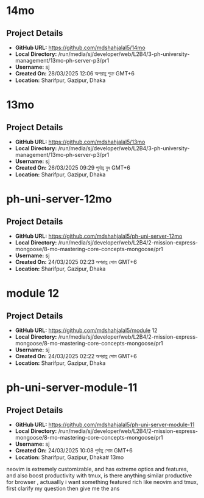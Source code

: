 # 14mo

## Project Details

- **GitHub URL:** https://github.com/mdshahjalal5/14mo
- **Local Directory:** /run/media/sj/developer/web/L2B4/3-ph-university-management/13mo-ph-server-p3/pr1
- **Username:** sj
- **Created On:** 28/03/2025 12:06 অপরাহ্ণ শুক্র GMT+6
- **Location:** Sharifpur, Gazipur, Dhaka

# 13mo

## Project Details

- **GitHub URL:** https://github.com/mdshahjalal5/13mo
- **Local Directory:** /run/media/sj/developer/web/L2B4/3-ph-university-management/13mo-ph-server-p3/pr1
- **Username:** sj
- **Created On:** 26/03/2025 09:29 পূর্বাহ্ণ বুধ GMT+6
- **Location:** Sharifpur, Gazipur, Dhaka

# ph-uni-server-12mo

## Project Details

- **GitHub URL:** https://github.com/mdshahjalal5/ph-uni-server-12mo
- **Local Directory:** /run/media/sj/developer/web/L2B4/2-mission-express-mongoose/8-mo-mastering-core-concepts-mongoose/pr1
- **Username:** sj
- **Created On:** 24/03/2025 02:23 অপরাহ্ণ সোম GMT+6
- **Location:** Sharifpur, Gazipur, Dhaka

# module 12

## Project Details

- **GitHub URL:** https://github.com/mdshahjalal5/module 12
- **Local Directory:** /run/media/sj/developer/web/L2B4/2-mission-express-mongoose/8-mo-mastering-core-concepts-mongoose/pr1
- **Username:** sj
- **Created On:** 24/03/2025 02:22 অপরাহ্ণ সোম GMT+6
- **Location:** Sharifpur, Gazipur, Dhaka

# ph-uni-server-module-11

## Project Details

- **GitHub URL:** https://github.com/mdshahjalal5/ph-uni-server-module-11
- **Local Directory:** /run/media/sj/developer/web/L2B4/2-mission-express-mongoose/8-mo-mastering-core-concepts-mongoose/pr1
- **Username:** sj
- **Created On:** 24/03/2025 10:08 পূর্বাহ্ণ সোম GMT+6
- **Location:** Sharifpur, Gazipur, Dhaka# 13mo

neovim is extremely customizable, and has extreme optios and features, and also boost productivity with tmux, is there anything similar productive for browser , actuaallly i want something featured rich like neovim and tmux, first clarify my question then give me the ans

